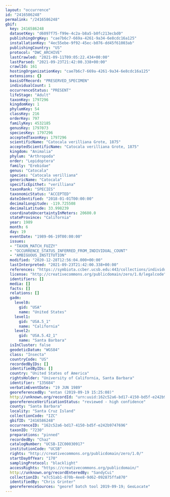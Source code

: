 ```yaml
---
layout: "occurrence"
id: "2416586248"
permalink: "/2416586248"
gbif:
  key: 2416586248
  datasetKey: "d6097f75-f99e-4c2a-b8a5-b0fc213ecbd0"
  publishingOrgKey: "cae7b6c7-669a-4261-9a34-6e8cdc16a125"
  installationKey: "4ec55ebe-9f92-45ec-b076-dd45f61003ab"
  publishingCountry: "US"
  protocol: "DWC_ARCHIVE"
  lastCrawled: "2021-09-11T09:05:22.434+00:00"
  lastParsed: "2021-09-23T21:42:00.338+00:00"
  crawlId: 161
  hostingOrganizationKey: "cae7b6c7-669a-4261-9a34-6e8cdc16a125"
  extensions: {}
  basisOfRecord: "PRESERVED_SPECIMEN"
  individualCount: 1
  occurrenceStatus: "PRESENT"
  lifeStage: "Adult"
  taxonKey: 1797296
  kingdomKey: 1
  phylumKey: 54
  classKey: 216
  orderKey: 797
  familyKey: 4532185
  genusKey: 1797073
  speciesKey: 1797296
  acceptedTaxonKey: 1797296
  scientificName: "Catocala verilliana Grote, 1875"
  acceptedScientificName: "Catocala verilliana Grote, 1875"
  kingdom: "Animalia"
  phylum: "Arthropoda"
  order: "Lepidoptera"
  family: "Erebidae"
  genus: "Catocala"
  species: "Catocala verilliana"
  genericName: "Catocala"
  specificEpithet: "verilliana"
  taxonRank: "SPECIES"
  taxonomicStatus: "ACCEPTED"
  dateIdentified: "2018-01-01T00:00:00"
  decimalLongitude: -119.725508
  decimalLatitude: 33.998239
  coordinateUncertaintyInMeters: 20600.0
  stateProvince: "California"
  year: 1989
  month: 6
  day: 19
  eventDate: "1989-06-19T00:00:00"
  issues:
  - "TAXON_MATCH_FUZZY"
  - "OCCURRENCE_STATUS_INFERRED_FROM_INDIVIDUAL_COUNT"
  - "AMBIGUOUS_INSTITUTION"
  modified: "2020-12-28T12:56:04.000+00:00"
  lastInterpreted: "2021-09-23T21:42:00.338+00:00"
  references: "https://symbiota.ccber.ucsb.edu:443/collections/individual/index.php?occid=135684"
  license: "http://creativecommons.org/publicdomain/zero/1.0/legalcode"
  identifiers: []
  media: []
  facts: []
  relations: []
  gadm:
    level0:
      gid: "USA"
      name: "United States"
    level1:
      gid: "USA.5_1"
      name: "California"
    level2:
      gid: "USA.5.42_1"
      name: "Santa Barbara"
  isInCluster: false
  geodeticDatum: "WGS84"
  class: "Insecta"
  countryCode: "US"
  recordedByIDs: []
  identifiedByIDs: []
  country: "United States of America"
  rightsHolder: "University of California, Santa Barbara"
  identifier: "135684"
  verbatimEventDate: "19 JUN 1989"
  georeferencedBy: "entan (2019-09-19 15:25:08)"
  http://unknown.org/recordId: "urn:uuid:162c52a6-bd17-4150-bd5f-e242b9747696"
  georeferenceVerificationStatus: "reviewed - high confidence"
  county: "Santa Barbara"
  locality: "Santa Cruz Island"
  collectionCode: "IZC"
  gbifID: "2416586248"
  occurrenceID: "162c52a6-bd17-4150-bd5f-e242b9747696"
  taxonID: "7230"
  preparations: "pinned"
  recordedBy: "Chaz"
  catalogNumber: "UCSB-IZC00030917"
  institutionCode: "UCSB"
  rights: "http://creativecommons.org/publicdomain/zero/1.0/"
  startDayOfYear: "170"
  samplingProtocol: "blacklight"
  accessRights: "https://creativecommons.org/publicdomain/"
  http://unknown.org/recordEnteredBy: "SandyCui"
  collectionID: "e7c51ab1-870b-4ee8-9d62-092875ffa870"
  identifiedBy: "Chris Grinter"
  georeferenceSources: "georef batch tool 2019-09-19; GeoLocate"
---
```

